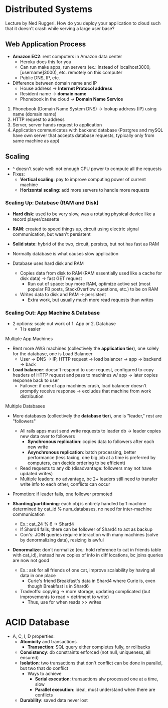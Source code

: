 # Distributed Systems
Lecture by Ned Ruggeri. How do you deploy your application to cloud such that it doesn't crash while serving a large user base?

## Web Application Process
- **Amazon EC2**: rent computers in Amazon data center
  - Heroku does this for you
  - Can run make apps, run servers (ex.: instead of localhost3000, [username]3000), etc. remotely on this computer
  - Public DNS, IP, etc.
- Difference between domain name and IP
  - House address -> **Internet Protocol address**
  - Resident name -> **domain name**
  - Phonebook in the cloud -> **Domain Name Service**


1. Phonebook (Domain Name System DNS) -> lookup address (IP) using name (domain name)
2. HTTP request to address
3. Server, server hands request to application
4. Application communicates with backend database (Postgres and mySQL have own server that accepts database requests, typically only from same machine as app)

## Scaling
- ^ doesn't scale well: not enough CPU power to compute all the requests
- Fixes:
  - **Vertical scaling**: pay to improve computing power of current machine
  - **Horizontal scaling**: add more servers to handle more requests


### Scaling Up: Database (RAM and Disk)
- **Hard disk**: used to be very slow, was a rotating physical device like a record player/cassette
- **RAM**: created to speed things up, circuit using electric signal communication, but wasn't persistent
- **Solid state**: hybrid of the two, circuit, persists, but not has fast as RAM


- Normally database is what causes slow application
- Database uses hard disk and RAM
  - Copies data from disk to RAM (RAM essentially used like a cache for disk data) -> fast GET request
    - Run out of space: buy more RAM, optimize active set (most popular FB posts, StackOverflow questions, etc.) to be on RAM
  - Writes data to disk and RAM -> persistent
    - Extra work, but usually much more read requests than writes

### Scaling Out: App Machine & Database
- 2 options: scale out work of 1. App or 2. Database
  - 1 is easier

Multiple App Machines
- Rent more AWS machines (collectively the **application tier**), one solely for the database, one is Load Balancer
  - User -> DNS -> IP, HTTP request -> load balancer -> app -> backend -> back
- **Load balancer**: doesn't respond to user request, configured to copy headers of HTTP request and pass to machines w/ app -> later copies response back to user
  - Failover: if one of app machines crash, load balancer doesn't promptly receive response -> excludes that machine from work distribution

Multiple Databases
- More databases (collectively the **database tier**), one is "leader," rest are "followers"
  - All rails apps must send write requests to leader db -> leader copies new data over to followers
    - **Synchronous replication**: copies data to followers after each new write
    - **Asynchronous replication**: batch processing, better performance (less taxing, one big job at a time is preferred by computers, can decide ordering to be efficient)
  - Read requests to any db (disadvantage: followers may not have updated writes)
  - Multiple leaders: no advantage, bc 2+ leaders still need to transfer write info to each other, conflicts can occur
- Promotion: if leader fails, one follower promoted


- **Sharding/partitioning**: each obj is entirely handled by 1 machine determined by cat_id % num_databases, no need for inter-machine communication
  - Ex.: cat_24 % 6 -> Shard4
  - If Shard4 fails, there can be follower of Shard4 to act as backup
  - Con's: JOIN queries require interaction with many machines (solve by denormalizing data), resizing is awful
- **Denormalize**: don't normalize (ex.: hold reference to cat in friends table with cat_id), instead have copies of info in diff locations, bc joins queries are now not good
  - Ex.: ask for all friends of one cat, improve scalability by having all data in one place
    - Curie's friend Breakfast's data in Shard4 where Curie is, even though Breakfast is in Shard6
  - Tradeoffs: copying -> more storage, updating complicated (but improvements to read > detriment to write)
    - Thus, use for when reads >> writes

# ACID Database
- A, C, I, D properties:
  - **Atomicity** and transactions
    - **Transaction**: SQL query either completes fully, or rollbacks
  - **Consistency**: db constraints enforced (not null, uniqueness, all ensured)
  - **Isolation**: two transactions that don't conflict can be done in parallel, but two that do conflict
    - Ways to achieve
      - **Serial execution**: transactions alw processed one at a time, slow
      - **Parallel execution**: ideal, must understand when there are conflicts
  - **Durability**: saved data never lost

